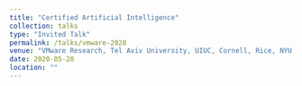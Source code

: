 ```yaml
---
title: "Certified Artificial Intelligence"
collection: talks
type: "Invited Talk"
permalink: /talks/vmware-2020
venue: "VMware Research, Tel Aviv University, UIUC, Cornell, Rice, NYU, MIT, Georgia Tech"
date: 2020-05-20
location: ""
---
```


